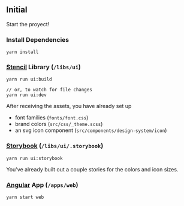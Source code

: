 ## Initial

Start the proyect!

### Install Dependencies

```
yarn install
```

### [Stencil](https://stenciljs.com/docs/introduction) Library (`/libs/ui`)

```
yarn run ui:build

// or, to watch for file changes
yarn run ui:dev
```

After receiving the assets, you have already set up

- font families (`fonts/font.css`)
- brand colors (`src/css/_theme.scss`)
- an svg icon component (`src/components/design-system/icon`)

### [Storybook](https://storybook.js.org/) (`/libs/ui/.storybook`)

```
yarn run ui:storybook
```

You've already built out a couple stories for the colors and icon sizes.

### [Angular](https://angular.io/) App (`/apps/web`)

```
yarn start web
```
